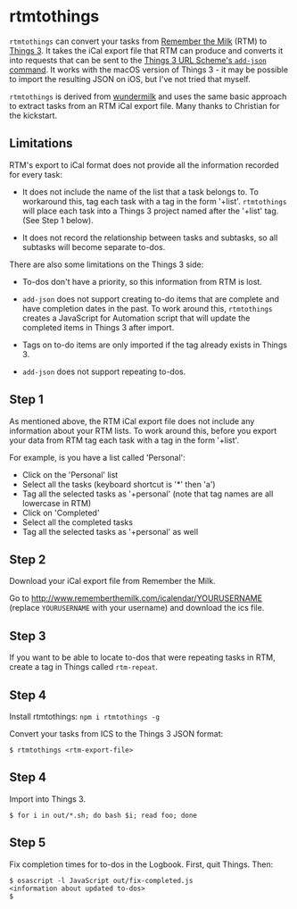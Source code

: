 # rtmtothings

`rtmtothings` can convert your tasks from
[Remember the Milk](https://www.rememberthemilk.com/) (RTM) to
[Things 3](https://culturedcode.com/things/).
It takes the iCal export file that RTM can produce and converts it into
requests that can be sent to the
[Things 3 URL Scheme's `add-json` command](https://support.culturedcode.com/customer/en/portal/articles/2803573#add-json).
It works with the macOS version of Things 3 - it may be possible to import
the resulting JSON on iOS, but I've not tried that myself.

`rtmtothings` is derived from [wundermilk](https://github.com/laktak/wundermilk)
and uses the same basic approach to extract tasks from an RTM iCal export file.
Many thanks to Christian for the kickstart.

## Limitations

RTM's export to iCal format does not provide all the information recorded
for every task:

* It does not include the name of the list that a task belongs to.
To workaround this, tag each task with a tag in the form '+list'.
`rtmtothings` will place each task into a Things 3 project named after
the '+list' tag. (See Step 1 below).

* It does not record the relationship between tasks and subtasks, so all
subtasks will become separate to-dos.

There are also some limitations on the Things 3 side:

* To-dos don't have a priority, so this information from RTM is lost.

* `add-json` does not support creating to-do items that are
complete and have completion dates in the past.
To work around this, `rtmtothings` creates a JavaScript for Automation
script that will update the completed items in Things 3 after import.

* Tags on to-do items are only imported if the tag already exists in
Things 3.

* `add-json` does not support repeating to-dos.

## Step 1

As mentioned above, the RTM iCal export file does not include any information
about your RTM lists.
To work around this, before you export your data from RTM tag each task
with a tag in the form '+list'.

For example, is you have a list called 'Personal':

* Click on the 'Personal' list
* Select all the tasks (keyboard shortcut is '*' then 'a')
* Tag all the selected tasks as '+personal' (note that tag names are all
  lowercase in RTM)
* Click on 'Completed'
* Select all the completed tasks
* Tag all the selected tasks as '+personal' as well

## Step 2

Download your iCal export file from Remember the Milk.

Go to http://www.rememberthemilk.com/icalendar/YOURUSERNAME (replace `YOURUSERNAME` with your username) and download the ics file.

## Step 3

If you want to be able to locate to-dos that were repeating tasks in RTM,
create a tag in Things called `rtm-repeat`.

## Step 4

Install rtmtothings: `npm i rtmtothings -g`

Convert your tasks from ICS to the Things 3 JSON format:

```
$ rtmtothings <rtm-export-file>
```

## Step 4

Import into Things 3.

```
$ for i in out/*.sh; do bash $i; read foo; done
```

## Step 5

Fix completion times for to-dos in the Logbook.
First, quit Things. Then:

```
$ osascript -l JavaScript out/fix-completed.js
<information about updated to-dos>
$
```
